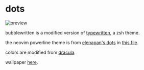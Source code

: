 # dots

![preview](https://raw.githubusercontent.com/paracorde/dots/master/screenshot.png)

bubblewritten is a modified version of [typewritten](https://github.com/reobin/typewritten), a zsh theme.

the neovim powerline theme is from [elenapan's dots](https://github.com/elenapan/dotfiles) in [this file](https://github.com/elenapan/dotfiles/blob/master/config/nvim/statusline.vim).

colors are modified from [dracula](https://github.com/dracula/dracula-theme).

wallpaper [here](https://unsplash.com/photos/Y8lCoTRgHPE).
